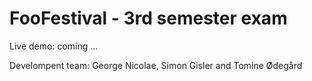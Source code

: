 # FooFestival - 3rd semester exam

Live demo: coming ...

Develompent team: George Nicolae, Simon Gisler and Tomine Ødegård
